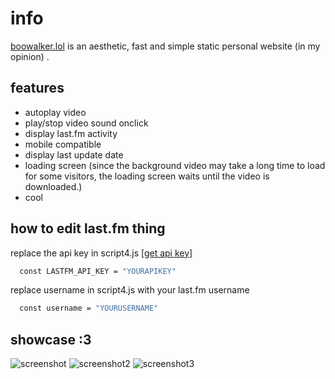 
# info

[boowalker.lol](https://boowalker.lol) is an aesthetic, fast and simple static personal website (in my opinion) .


## features

- autoplay video
- play/stop video sound onclick
- display last.fm activity
- mobile compatible
- display last update date
- loading screen (since the background video may take a long time to load for some visitors, the loading screen waits until the video is downloaded.)
- cool

  
## how to edit last.fm thing

replace the api key in script4.js [[get api key](https://www.last.fm/api/account/create)]

```bash
  const LASTFM_API_KEY = "YOURAPIKEY"
```

replace username in script4.js with your last.fm username

```bash
  const username = "YOURUSERNAME" 
```

  
## showcase :3

![screenshot](https://fentanyl.host/raw/ssxFS.png)
![screenshot2](https://fentanyl.host/raw/1pn9Y.png)
![screenshot3](https://fentanyl.host/raw/dE1RE.png)
  
